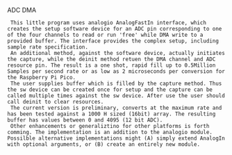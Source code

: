 ADC DMA

     This little program uses analogio AnalogFastIn interface, which creates the setup software device for an ADC pin corresponding to one of the four channels to read or run 'free' while DMA write to a provided buffer. The interface provides the complex setup, including sample rate specification.
     An additional method, against the software device, actually initiates the capture, while the deinit method retuen the DMA channel and ADC resource pin. The result is a one shot, rapid fill up to 0.5Million Samples per second rate or as low as 2 microseconds per conversion for the Raspberry Pi Pico.
     The user supplies buffer which is filled by the capture method. Thus the sw device can be created once for setup and the capture can be called multiple times against the sw device. After use the user should call deinit to clear resources.
     The current version is preliminary, converts at the maximum rate and has been tested against a 1000 H sized (16bit) array. The resulting buffer has values between 0 and 4095 (12 bit ADC).
     Other enhancements or generaliztino for other platforms is forth comming. The implementation is an addition to the analogio module. Possilble alternative implementations might (A) simply extend AnalogIn with optional arguments, or (B) create an entirely new module.
     
     

